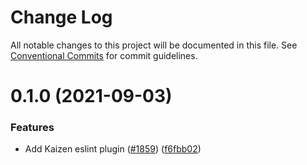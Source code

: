 # Change Log

All notable changes to this project will be documented in this file.
See [Conventional Commits](https://conventionalcommits.org) for commit guidelines.

# 0.1.0 (2021-09-03)


### Features

* Add Kaizen eslint plugin ([#1859](https://github.com/cultureamp/kaizen-design-system/issues/1859)) ([f6fbb02](https://github.com/cultureamp/kaizen-design-system/commit/f6fbb02176e7a1814094bafa0ede0d648e8b79f8))
